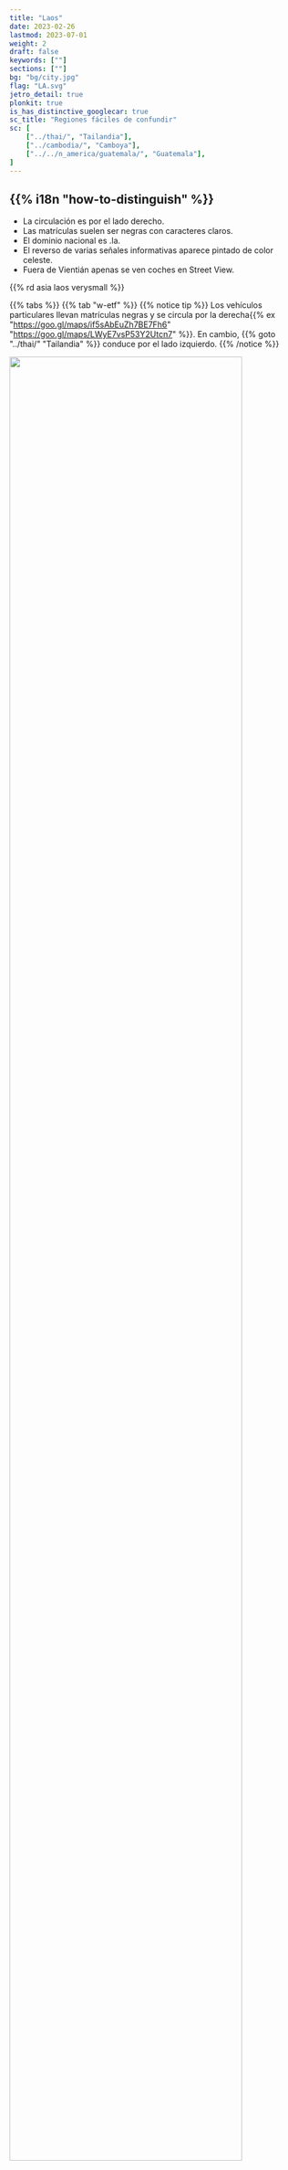 ```yaml
---
title: "Laos"
date: 2023-02-26
lastmod: 2023-07-01
weight: 2
draft: false
keywords: [""]
sections: [""]
bg: "bg/city.jpg"
flag: "LA.svg"
jetro_detail: true
plonkit: true
is_has_distinctive_googlecar: true
sc_title: "Regiones fáciles de confundir"
sc: [
    ["../thai/", "Tailandia"],
    ["../cambodia/", "Camboya"],
    ["../../n_america/guatemala/", "Guatemala"],
]
---
```


<div class="main-desciption country-description">
    <h2 class="section-title">{{% i18n "how-to-distinguish" %}}</h2>
    <ul class="rule-list">
        <li>La circulación es por el <span class="quiz">lado derecho</span>.</li>
        <li>Las matrículas suelen ser <span class="quiz">negras</span> con caracteres claros.</li>
        <li>El dominio nacional es <span class="quiz">.la</span>.</li>
        <li>El reverso de varias señales informativas aparece pintado de color <span class="quiz">celeste</span>.</li>
        <li class="no-evidence">Fuera de Vientián apenas se ven coches en Street View.</li>
    </ul>
    {{% rd asia laos verysmall %}}
</div>

{{% tabs %}}
{{% tab "w-etf" %}}
{{% notice tip %}}
Los vehículos particulares llevan matrículas <span class="quiz">negras</span> y se circula por la derecha{{% ex "https://goo.gl/maps/if5sAbEuZh7BE7Fh6" "https://goo.gl/maps/LWyE7vsP53Y2Utcn7" %}}. En cambio, {{% goto "../thai/" "Tailandia" %}} conduce por el <span class="quiz">lado izquierdo</span>.
{{% /notice %}}
<div class="googlemap-if unclickable">
<img src="/rule/asia/laos/car.jpg" width="90%">
</div>

{{% notice tip %}}
El idioma oficial es el lao, por lo que las señales de alto y otros avisos tienen grafías propias.
{{% /notice %}}

<div class="googlemap-if no-margin">
<img src="/rule/asia/laos/960px-Fari-Wechsel.jpg" width="90%">
</div>

<div class="googlemap-if no-margin">
<table class="word-list">
<tr>
    <th>Idioma</th> <th>Escritura</th>
</tr>
<tr><td><span class="quiz">Jemer</span></td><td>ភោខE��ីយដ្ឋានជប៉ុខE/td></tr>
<tr><td><span class="quiz">Lao</span></td><td>ຮ້ານອາຫານຍີ່ປຸ່ກE/td></tr>
<tr><td><span class="quiz">Tailandés</span></td><td>ร้านอาหารญี่ปุ่กE/td></tr>
</table>
</div>

{{% notice tip %}}
Fuera de Vientián las carreteras están casi vacías; es habitual encontrarse con escenas sin coches.
{{% /notice %}}

<div class="googlemap-if">
<iframe src="https://www.google.com/maps/embed?pb=!4v1686681996128!6m8!1m7!1skKjEXMjlcxLLxw7alD_-iA!2m2!1d19.89297895778401!2d102.139081518515!3f133.37511689777247!4f-89!5f0.7820865974627469" width="495" height="295" style="border:0;" allowfullscreen="" loading="lazy" referrerpolicy="no-referrer-when-downgrade"></iframe>
</div>

{{% notice tip %}}
Varias señales tienen la cara posterior pintada de color <span class="quiz">celeste</span>. Ese mismo tono aparece también en {{% goto "../../cs_america/ecuador/" "Ecuador" %}}.
{{% /notice %}}

<div class="googlemap-if">
<img src="/rule/asia/laos/roadsign.jpg" width="85%">
</div>

{{% /tab %}}
{{% tab "w-bollard" %}}
{{% notice tip %}}
Encontrarás hitos blancos y negros muy parecidos a los de Tailandia, con bordes rectos.
{{% /notice %}}
<div class="googlemap-if">
<iframe src="https://www.google.com/maps/embed?pb=!4v1682156065057!6m8!1m7!1s_GOrlJ6qlmll5JcU5-8N2Q!2m2!1d17.89566739608804!2d102.7204188911393!3f307.13405333819395!4f-26.016123257733646!5f3.2201248475094664" width="295" height="295" style="border:0;" allowfullscreen="" loading="lazy" referrerpolicy="no-referrer-when-downgrade"></iframe>
</div>
{{% /tab %}}
{{% tab "Idioma" %}}
{{% notice note %}}
El lao es el idioma oficial del país.
{{% /notice %}}

<div class="googlemap-if">
<table class="word-list">
<tr>
    <th>Idioma</th> <th>Escritura</th>
</tr>
<tr><td><span class="quiz">Japonés</span></td><td>日本料理レストラン</td></tr>
<tr><td><span class="quiz">Cingalés</span></td><td>ජපනශEඁE��න්ශE��</td></tr>
<tr><td><span class="quiz">Asamés</span></td><td>জাপানীঁEৰুE��্টুৰুE��্ঁE/td></tr>
<tr><td><span class="quiz">Canarés</span></td><td>ಜಪಾನೀಸುEರುE��್ಟೋರುE��ಟುE/td></tr>
<tr><td><span class="quiz">Guyaratí</span></td><td>જાપાનીઁEરુE��્ટોરન્ઁE/td></tr>
<tr><td><span class="quiz">Tamil</span></td><td>ஜப்பானிய உணவகமுE/td></tr>
<tr><td><span class="quiz">Telugú</span></td><td>జపనీసుEరుE��్టారుE��టుE/td></tr>
<tr><td><span class="quiz">Bengalí</span></td><td>জাপানি রুE��্তোরা</td></tr>
<tr><td><span class="quiz">Hindi</span></td><td>जापानी रुE��्टोरुE��ँE/td></tr>
<tr><td><span class="quiz">Jemer</span></td><td>ភោខE��ីយដ្ឋានជប៉ុខE/td></tr>
<tr><td><span class="quiz">Lao</span></td><td>ຮ້ານອາຫານຍີ່ປຸ່ກE/td></tr>
<tr><td><span class="quiz">Tailandés</span></td><td>ร้านอาหารญี่ปุ่กE/td></tr>
</table>
</div>
{{% /tab %}}
{{% /tabs %}}

<div class="main-desciption area-description">
    <h2 class="section-title">{{% i18n "narrow-down-the-city" %}}</h2>
    <ul class="rule-list">
        <li class="no-evidence">En Vang Vieng se observan montañas kársticas de piedra caliza{{% ex "https://maps.app.goo.gl/NPGHX2T8LUJg8KhY7" "https://maps.app.goo.gl/9kmaAuPP1NbnF5vMA" %}}.</li>
    </ul>
</div>

{{% tabs %}}
{{% tab "Vang Vieng" %}}
<div class="googlemap-if">
<img src="/rule/asia/laos/laos_vang_vieng_river.jpg">
</div>
{{% /tab %}}
{{% /tabs %}}

<div class="main-desciption area-description">
    <ul class="rule-list">
        <li class="no-evidence">Los diseños de las placas de calle cambian según la ciudad.</li>
    </ul>
</div>

{{% tabs %}}
{{% tab "Vientián" %}}
<div class="googlemap-if">
<a data-flickr-embed="true" href="https://www.flickr.com/photos/tigertraillaos/16227618552/in/photolist-qHYMCL-eKp32y-FL3W1C-f4kDBT-kt81PR-q2ViyM-bWbDNY-9jgM5v-bVqVeg-zhwqjQ-7YEAyp-9ktK7q-mvN8ma-q2X2fm-dUJfkx-82Nh98-9ea6Em-bWbzYN-a7PTjH-9desNB-psZmsY-p1A4Uy-pezcin-e1rVnD-q1Phe1-o8vh99-nR88ia-8j2N3q-brRuTi-5NJMNr-7naoKt-peBvkW-f4A5ih-j1EfGQ-55XdSn-o6Drfm-dXtLcz-kDGeiU-aqh24U-dWeFsK-c97dmd-anXwRj-68JHMi-dWkkjd-dUJ3zR-oG4xWA-AGwbpx-a9oNbU-qaEtBF-Cepnkp" title="laos-vientiane-french-street-sign-tiger-trail-photo-by-cyril-eberle-CEB_9572"><img src="https://live.staticflickr.com/8576/16227618552_bd37d6d2d8.jpg" width="500" height="333" alt="laos-vientiane-french-street-sign-tiger-trail-photo-by-cyril-eberle-CEB_9572"></a><script async src="//embedr.flickr.com/assets/client-code.js" charset="utf-8"></script>
</div>
{{% /tab %}}
{{% tab "Luang Prabang" %}}
<div class="googlemap-if">
<iframe src="https://www.google.com/maps/embed?pb=!4v1686683910958!6m8!1m7!1s54i3lPxhz8wrm93-DQs5LA!2m2!1d19.88538315585645!2d102.1368704792641!3f226.7199194703969!4f-10.959218382083236!5f3.3141337805568174" width="295" height="295" style="border:0;" allowfullscreen="" loading="lazy" referrerpolicy="no-referrer-when-downgrade"></iframe>
</div>
{{% /tab %}}
{{% tab "Savannakhet" %}}
<div class="googlemap-if">
<iframe src="https://www.google.com/maps/embed?pb=!4v1686683686473!6m8!1m7!1sLI50TkU7-7CKi1-dA7imJA!2m2!1d16.55840340475947!2d104.7496955558114!3f313.9022413503186!4f-4.245691810731117!5f3.325193203789971" width="295" height="295" style="border:0;" allowfullscreen="" loading="lazy" referrerpolicy="no-referrer-when-downgrade"></iframe>
</div>
{{% /tab %}}
{{% tab "Vang Vieng" %}}
{{% notice tip %}}
El diseño se parece al de Luang Prabang, pero la esquina inferior derecha muestra un número; parece un formato muy consistente.
{{% /notice %}}
<div class="googlemap-if">
<iframe src="https://www.google.com/maps/embed?pb=!4v1686684022096!6m8!1m7!1sXuv5OscM3dhGjcSj7t64uA!2m2!1d18.91971609057496!2d102.4483848353054!3f20.904230773404873!4f-19.806052191080013!5f3.325193203789971" width="295" height="295" style="border:0;" allowfullscreen="" loading="lazy" referrerpolicy="no-referrer-when-downgrade"></iframe>
</div>
{{% /tab %}}
{{% tab "Pakse" %}}
{{% notice tip %}}
Hay menos señales que en otras ciudades, pero a veces aparecen carteles con un adorno dorado en la parte superior. Al ser un destino turístico, incluso los rótulos mencionan “Pakse” en inglés, así que puedes orientarte aunque no encuentres la placa.
{{% /notice %}}
<div class="googlemap-if">
<iframe src="https://www.google.com/maps/embed?pb=!4v1686684707027!6m8!1m7!1sWRLjjKdIrjGe20wwdautCQ!2m2!1d15.12167617277633!2d105.8017633474254!3f44.920309591713874!4f-9.301377899545201!5f3.325193203789971" width="195" height="295" style="border:0;" allowfullscreen="" loading="lazy" referrerpolicy="no-referrer-when-downgrade"></iframe>
<iframe src="https://www.google.com/maps/embed?pb=!4v1686685119713!6m8!1m7!1sv3c01DN3dIAqEQSqaxdSpg!2m2!1d15.11719182863964!2d105.8064755975009!3f202.58384227119325!4f-9.89541873920571!5f3.325193203789971" width="195" height="295" style="border:0;" allowfullscreen="" loading="lazy" referrerpolicy="no-referrer-when-downgrade"></iframe>
<iframe src="https://www.google.com/maps/embed?pb=!4v1686685178258!6m8!1m7!1sv_A8sElkA9JWfuo7-xFpjA!2m2!1d15.11849950747342!2d105.8044653882287!3f99.01356437804438!4f-9.175144438084999!5f3.325193203789971" width="195" height="295" style="border:0;" allowfullscreen="" loading="lazy" referrerpolicy="no-referrer-when-downgrade"></iframe>
</div>
{{% /tab %}}
{{% /tabs %}}
